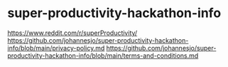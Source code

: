 # super-productivity-hackathon-info



https://www.reddit.com/r/superProductivity/
https://github.com/johannesjo/super-productivity-hackathon-info/blob/main/privacy-policy.md
https://github.com/johannesjo/super-productivity-hackathon-info/blob/main/terms-and-conditions.md
